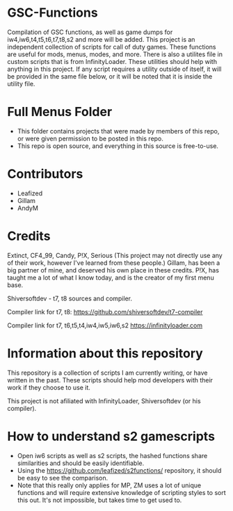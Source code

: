 # GSC-Functions
Compilation of GSC functions, as well as game dumps for iw4,iw6,t4,t5,t6,t7,t8,s2 and more will be added.
This project is an independent collection of scripts for call of duty games. These functions are useful for mods, menus, modes, and more.
There is also a utilites file in custom scripts that is from InfinityLoader. These utilities should help with anything in this project.
If any script requires a utility outside of itself, it will be provided in the same file below, or it will be noted that it is inside the utility file.

# Full Menus Folder
- This folder contains projects that were made by members of this repo, or were given permission to be posted in this repo.
- This repo is open source, and everything in this source is free-to-use.
# Contributors
- Leafized
- Gillam
- AndyM

# Credits
Extinct, CF4_99, Candy, P!X, Serious (This project may not directly use any of their work, however I've learned from these people.)
Gillam, has been a big partner of mine, and deserved his own place in these credits.
P!X, has taught me a lot of what I know today, and is the creator of my first menu base.

Shiversoftdev - t7, t8 sources and compiler.

Compiler link for t7, t8: https://github.com/shiversoftdev/t7-compiler 

Compiler link for t7, t6,t5,t4,iw4,iw5,iw6,s2 https://infinityloader.com
# Information about this repository
This repository is a collection of scripts I am currently writing, or have written in the past.
These scripts should help mod developers with their work if they choose to use it.

This project is not afiliated with InfinityLoader, Shiversoftdev (or his compiler).

# How to understand s2 gamescripts
- Open iw6 scripts as well as s2 scripts, the hashed functions share similarities and should be easily identifiable.
- Using the https://github.com/leafized/s2functions/ repository, it should be easy to see the comparison.
- Note that this really only applies for MP, ZM uses a lot of unique functions and will require extensive knowledge of scripting styles to sort this out. It's not impossible, but takes time to get used to.